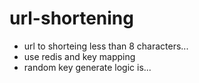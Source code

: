 # url-shortening

* url to shorteing less than 8 characters...
* use redis and key mapping
* random key generate logic is...
